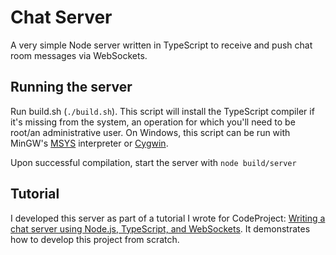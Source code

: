 # Chat Server

A very simple Node server written in TypeScript to receive and push chat room messages via WebSockets.

## Running the server
Run build.sh (`./build.sh`). This script will install the TypeScript compiler if it's missing from the system, an operation for which you'll need to be root/an administrative user. On Windows, this script can be run with MinGW's [MSYS](http://www.mingw.org/) interpreter or [Cygwin](https://www.cygwin.com/).

Upon successful compilation, start the server with `node build/server`

## Tutorial
I developed this server as part of a tutorial I wrote for CodeProject: [Writing a chat server using Node.js, TypeScript, and WebSockets](http://www.codeproject.com/Articles/871622/Writing-a-chat-server-using-Node-js-TypeScript-and). It demonstrates how to develop this project from scratch.
